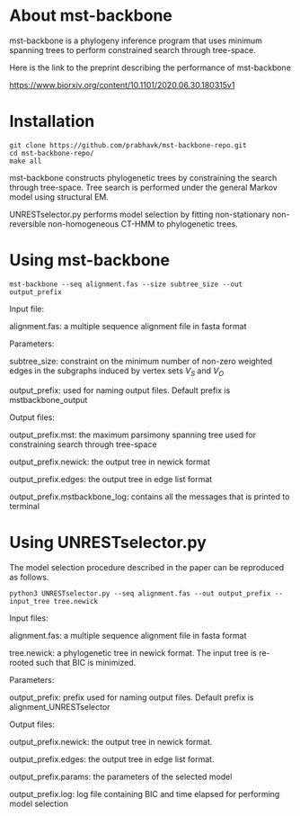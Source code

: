 # About mst-backbone

mst-backbone is a phylogeny inference program that uses minimum spanning trees to perform constrained search through tree-space. 

Here is the link to the preprint describing the performance of mst-backbone 

https://www.biorxiv.org/content/10.1101/2020.06.30.180315v1

# Installation


```console
git clone https://github.com/prabhavk/mst-backbone-repo.git 
cd mst-backbone-repo/
make all

```

mst-backbone constructs phylogenetic trees by constraining the search through tree-space. Tree search is performed under the general Markov model using structural EM. 

 
UNRESTselector.py performs model selection by fitting non-stationary non-reversible non-homogeneous CT-HMM to phylogenetic trees. 

# Using mst-backbone

```console
mst-backbone --seq alignment.fas --size subtree_size --out output_prefix
```
Input file:

alignment.fas: a multiple sequence alignment file in fasta format

Parameters:

subtree_size: constraint on the minimum number of non-zero weighted edges in the subgraphs induced by vertex sets $V_S$ and $V_O$ 

output_prefix: used for naming output files. Default prefix is mstbackbone_output

Output files:

output_prefix.mst: the maximum parsimony spanning tree used for constraining search through tree-space 

output_prefix.newick: the output tree in newick format

output_prefix.edges: the output tree in edge list format

output_prefix.mstbackbone_log: contains all the messages that is printed to terminal

# Using UNRESTselector.py

The model selection procedure described in the paper can be reproduced as follows.

```console
python3 UNRESTselector.py --seq alignment.fas --out output_prefix --input_tree tree.newick
```

Input files:

alignment.fas: a multiple sequence alignment file in fasta format

tree.newick: a phylogenetic tree in newick format. The input tree is re-rooted such that BIC is minimized.

Parameters:

output_prefix: prefix used for naming output files. Default prefix is alignment_UNRESTselector

Output files:

output_prefix.newick: the output tree in newick format. 

output_prefix.edges: the output tree in edge list format. 

output_prefix.params: the parameters of the selected model

output_prefix.log: log file containing BIC and time elapsed for performing model selection